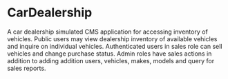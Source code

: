 # CarDealership
A car dealership simulated CMS application for accessing inventory of vehicles. Public users may view dealership inventory of available vehicles and inquire on individual vehicles. Authenticated users in sales role can sell vehicles and change purchase status. Admin roles have sales actions in addition to adding addition users, vehicles, makes, models and query for sales reports. 
